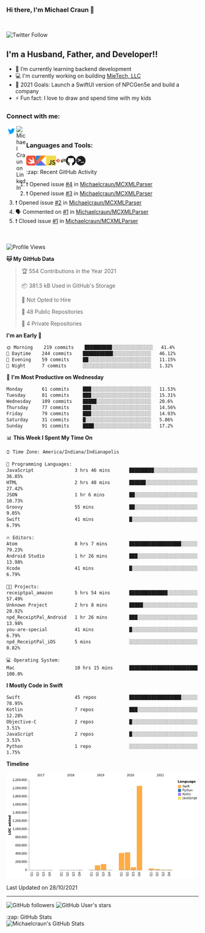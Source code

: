 ### Hi there, I'm Michael Craun 👋 

<br />

![Twitter Follow](https://img.shields.io/twitter/follow/opkurix?style=social)

## I'm a Husband, Father, and Developer!!

- 🌱 I’m currently learning backend development
- 💻 I'm currently working on building [MieTech, LLC](https://github.com/mietechnologies)
- 🥅 2021 Goals: Launch a SwiftUI version of NPCGen5e and build a company
- ⚡ Fun fact: I love to draw and spend time with my kids

### Connect with me:

[<img align="left" alt="Michael Craun on Twitter" width="26px" src="https://raw.githubusercontent.com/github/explore/80688e429a7d4ef2fca1e82350fe8e3517d3494d/topics/twitter/twitter.png" />][twitter]
[<img align="left" alt="Michael Craun on LinkedIn" width="26px" src="https://cdn.jsdelivr.net/npm/simple-icons@v3/icons/linkedin.svg" />][linkedin]

<br />

### Languages and Tools:

[<img align="left" alt="Swift" width="26px" src="https://raw.githubusercontent.com/github/explore/80688e429a7d4ef2fca1e82350fe8e3517d3494d/topics/swift/swift.png" />][swift]
[<img align="left" alt="Kotlin" width="26px" src="https://raw.githubusercontent.com/github/explore/80688e429a7d4ef2fca1e82350fe8e3517d3494d/topics/kotlin/kotlin.png" />][kotlin]
[<img align="left" alt="JavaScript" width="26px" src="https://raw.githubusercontent.com/github/explore/80688e429a7d4ef2fca1e82350fe8e3517d3494d/topics/javascript/javascript.png" />][javascript]
[<img align="left" alt="Git" width="26px" src="https://raw.githubusercontent.com/github/explore/80688e429a7d4ef2fca1e82350fe8e3517d3494d/topics/git/git.png" />]([])
[<img align="left" alt="GitHub" width="26px" src="https://raw.githubusercontent.com/github/explore/78df643247d429f6cc873026c0622819ad797942/topics/github/github.png" />][github]
[<img align="left" alt="Terminal" width="26px" src="https://raw.githubusercontent.com/github/explore/80688e429a7d4ef2fca1e82350fe8e3517d3494d/topics/terminal/terminal.png" />][terminal]

<br />
<br />

<summary>:zap: Recent GitHub Activity</summary>
  
<!--START_SECTION:activity-->
1. ❗️ Opened issue [#4](https://github.com/Michaelcraun/MCXMLParser/issues/4) in [Michaelcraun/MCXMLParser](https://github.com/Michaelcraun/MCXMLParser)
2. ❗️ Opened issue [#3](https://github.com/Michaelcraun/MCXMLParser/issues/3) in [Michaelcraun/MCXMLParser](https://github.com/Michaelcraun/MCXMLParser)
3. ❗️ Opened issue [#2](https://github.com/Michaelcraun/MCXMLParser/issues/2) in [Michaelcraun/MCXMLParser](https://github.com/Michaelcraun/MCXMLParser)
4. 🗣 Commented on [#1](https://github.com/Michaelcraun/MCXMLParser/issues/1) in [Michaelcraun/MCXMLParser](https://github.com/Michaelcraun/MCXMLParser)
5. ❗️ Closed issue [#1](https://github.com/Michaelcraun/MCXMLParser/issues/1) in [Michaelcraun/MCXMLParser](https://github.com/Michaelcraun/MCXMLParser)
<!--END_SECTION:activity-->
  
<br />
  
<!--START_SECTION:waka-->
![Profile Views](http://img.shields.io/badge/Profile%20Views-24-blue)

**🐱 My GitHub Data** 

> 🏆 554 Contributions in the Year 2021
 > 
> 📦 381.5 kB Used in GitHub's Storage 
 > 
> 🚫 Not Opted to Hire
 > 
> 📜 48 Public Repositories 
 > 
> 🔑 4 Private Repositories  
 > 
**I'm an Early 🐤** 

```text
🌞 Morning    219 commits    ██████████░░░░░░░░░░░░░░░   41.4% 
🌆 Daytime    244 commits    ███████████░░░░░░░░░░░░░░   46.12% 
🌃 Evening    59 commits     ██░░░░░░░░░░░░░░░░░░░░░░░   11.15% 
🌙 Night      7 commits      ░░░░░░░░░░░░░░░░░░░░░░░░░   1.32%

```
📅 **I'm Most Productive on Wednesday** 

```text
Monday       61 commits     ███░░░░░░░░░░░░░░░░░░░░░░   11.53% 
Tuesday      81 commits     ███░░░░░░░░░░░░░░░░░░░░░░   15.31% 
Wednesday    109 commits    █████░░░░░░░░░░░░░░░░░░░░   20.6% 
Thursday     77 commits     ███░░░░░░░░░░░░░░░░░░░░░░   14.56% 
Friday       79 commits     ███░░░░░░░░░░░░░░░░░░░░░░   14.93% 
Saturday     31 commits     █░░░░░░░░░░░░░░░░░░░░░░░░   5.86% 
Sunday       91 commits     ████░░░░░░░░░░░░░░░░░░░░░   17.2%

```


📊 **This Week I Spent My Time On** 

```text
⌚︎ Time Zone: America/Indiana/Indianapolis

💬 Programming Languages: 
JavaScript               3 hrs 46 mins       █████████░░░░░░░░░░░░░░░░   36.85% 
HTML                     2 hrs 48 mins       ██████░░░░░░░░░░░░░░░░░░░   27.42% 
JSON                     1 hr 6 mins         ██░░░░░░░░░░░░░░░░░░░░░░░   10.73% 
Groovy                   55 mins             ██░░░░░░░░░░░░░░░░░░░░░░░   9.05% 
Swift                    41 mins             █░░░░░░░░░░░░░░░░░░░░░░░░   6.79%

🔥 Editors: 
Atom                     8 hrs 7 mins        ███████████████████░░░░░░   79.23% 
Android Studio           1 hr 26 mins        ███░░░░░░░░░░░░░░░░░░░░░░   13.98% 
Xcode                    41 mins             █░░░░░░░░░░░░░░░░░░░░░░░░   6.79%

🐱‍💻 Projects: 
receiptpal_amazon        5 hrs 54 mins       ██████████████░░░░░░░░░░░   57.49% 
Unknown Project          2 hrs 8 mins        █████░░░░░░░░░░░░░░░░░░░░   20.92% 
npd_ReceiptPal_Android   1 hr 26 mins        ███░░░░░░░░░░░░░░░░░░░░░░   13.98% 
you-are-special          41 mins             █░░░░░░░░░░░░░░░░░░░░░░░░   6.79% 
npd_ReceiptPal_iOS       5 mins              ░░░░░░░░░░░░░░░░░░░░░░░░░   0.82%

💻 Operating System: 
Mac                      10 hrs 15 mins      █████████████████████████   100.0%

```

**I Mostly Code in Swift** 

```text
Swift                    45 repos            ███████████████████░░░░░░   78.95% 
Kotlin                   7 repos             ███░░░░░░░░░░░░░░░░░░░░░░   12.28% 
Objective-C              2 repos             █░░░░░░░░░░░░░░░░░░░░░░░░   3.51% 
JavaScript               2 repos             █░░░░░░░░░░░░░░░░░░░░░░░░   3.51% 
Python                   1 repo              ░░░░░░░░░░░░░░░░░░░░░░░░░   1.75%

```


**Timeline**

![Chart not found](https://raw.githubusercontent.com/Michaelcraun/Michaelcraun/main/charts/bar_graph.png) 


 Last Updated on 28/10/2021
<!--END_SECTION:waka-->

---
  
![GitHub followers](https://img.shields.io/github/followers/Michaelcraun?style=social)
![GitHub User's stars](https://img.shields.io/github/stars/Michaelcraun?style=social)
  
<summary>:zap: GitHub Stats</summary>

<img align="left" alt="Michaelcraun's GitHub Stats" src="https://github-readme-stats-8frbydxfs-michaelcraun.vercel.app/api?username=Michaelcraun" />

[twitter]: https://twitter.com/opkurix
[linkedin]: https://linkedin.com/in/michael-craun
[swift]: https://developer.apple.com/swift/
[kotlin]: https://kotlinlang.org
[javascript]: https://www.javascript.com
[github]: https://github.com/
[terminal]: https://en.wikipedia.org/wiki/Terminal_(macOS)
